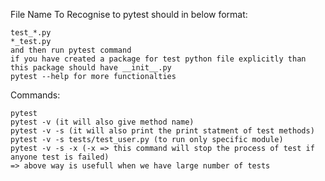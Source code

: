 File Name To Recognise to pytest should in below format:

    test_*.py
    *_test.py
    and then run pytest command 
    if you have created a package for test python file explicitly than this package should have __init__.py
    pytest --help for more functionalties

Commands:

    pytest
    pytest -v (it will also give method name)
    pytest -v -s (it will also print the print statment of test methods)
    pytest -v -s tests/test_user.py (to run only specific module)
    pytest -v -s -x (-x => this command will stop the process of test if anyone test is failed)
    => above way is usefull when we have large number of tests 
    



